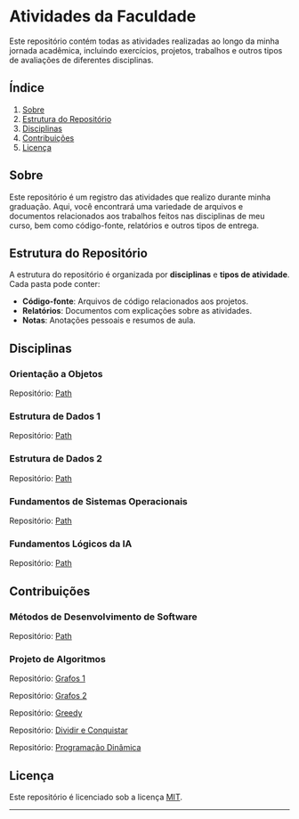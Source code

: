 # Atividades da Faculdade

Este repositório contém todas as atividades realizadas ao longo da minha jornada acadêmica, incluindo exercícios, projetos, trabalhos e outros tipos de avaliações de diferentes disciplinas.

## Índice

1. [Sobre](#sobre)
2. [Estrutura do Repositório](#estrutura-do-repositório)
3. [Disciplinas](#disciplinas)
4. [Contribuições](#contribuições)
5. [Licença](#licença)

## Sobre

Este repositório é um registro das atividades que realizo durante minha graduação. Aqui, você encontrará uma variedade de arquivos e documentos relacionados aos trabalhos feitos nas disciplinas de meu curso, bem como código-fonte, relatórios e outros tipos de entrega.

## Estrutura do Repositório

A estrutura do repositório é organizada por **disciplinas** e **tipos de atividade**. Cada pasta pode conter:

- **Código-fonte**: Arquivos de código relacionados aos projetos.
- **Relatórios**: Documentos com explicações sobre as atividades.
- **Notas**: Anotações pessoais e resumos de aula.

## Disciplinas

### Orientação a Objetos

Repositório: [Path](./Orientacao_a_Objetos)

### Estrutura de Dados 1

Repositório: [Path](./Estrutura_de_Dados_1)

### Estrutura de Dados 2

Repositório: [Path](./Estrutura_de_Dados_2)

### Fundamentos de Sistemas Operacionais

Repositório: [Path](./Fundamentos_de_Sistemas_Operacionais)

### Fundamentos Lógicos da IA

Repositório: [Path](./Fundamentos_Logicos_da_IA)

## Contribuições

### Métodos de Desenvolvimento de Software

Repositório: [Path](https://github.com/unb-mds/Squad13)

### Projeto de Algoritmos

Repositório: [Grafos 1](https://github.com/projeto-de-algoritmos-2024/Grafos1_Leet_code)

Repositório: [Grafos 2](https://github.com/projeto-de-algoritmos-2024/Grafos2_Leet_code)

Repositório: [Greedy](https://github.com/projeto-de-algoritmos-2024/AlgoritmosAmbiciosos_Leet_code)

Repositório: [Dividir e Conquistar](https://github.com/projeto-de-algoritmos-2024/DividirEConquistar_Leet_Code)

Repositório: [Programação Dinâmica](https://github.com/projeto-de-algoritmos-2024/ProgramacaoDinamica_Leet_code)

## Licença

Este repositório é licenciado sob a licença [MIT](LICENSE).

---



